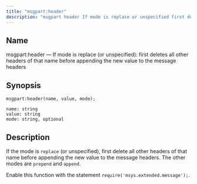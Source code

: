 ```yaml
---
title: "msgpart:header"
description: "msgpart header If mode is replace or unspecified first deletes all other headers of that name before appending the new value to the message headers msgpart header name value mode If the mode is replace or unspecified first delete all other headers of that name before appending the new value..."
---
```


<a name="lua.ref.msgpart_header3"></a> 
## Name

msgpart:header — If mode is replace (or unspecified): first deletes all other headers of that name before appending the new value to the message headers

<a name="idp17084720"></a> 
## Synopsis

`msgpart:header(name, value, mode);`

```
name: string
value: string
mode: string, optional
```
<a name="idp17087728"></a> 
## Description

If the mode is `replace` (or unspecified), first delete all other headers of that name before appending the new value to the message headers. The other modes are `prepend` and `append`.

Enable this function with the statement `require('msys.extended.message');`.
